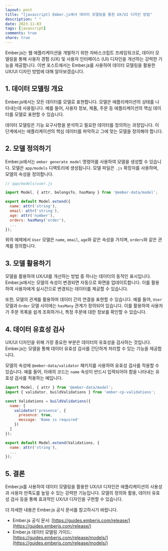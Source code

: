 ```yaml
---
layout: post
title: "[javascript] Ember.js에서 데이터 모델링을 통한 UX/UI 디자인 방법"
description: " "
date: 2023-11-03
tags: [javascript]
comments: true
share: true
---
```


Ember.js는 웹 애플리케이션을 개발하기 위한 자바스크립트 프레임워크로, 데이터 모델링을 통해 사용자 경험 (UX) 및 사용자 인터페이스 (UI) 디자인을 개선하는 강력한 기능을 제공합니다. 이번 포스트에서는 Ember.js를 사용하여 데이터 모델링을 활용한 UX/UI 디자인 방법에 대해 알아보겠습니다.

## 1. 데이터 모델링 개요

Ember.js에서는 모든 데이터를 모델로 표현합니다. 모델은 애플리케이션의 상태를 나타내는데 사용됩니다. 예를 들어, 사용자 정보, 제품, 주문 등 애플리케이션의 핵심 데이터를 모델로 표현할 수 있습니다.

데이터 모델링은 기능 요구사항을 분석하고 필요한 데이터를 정의하는 과정입니다. 이 단계에서는 애플리케이션의 핵심 데이터를 파악하고 그에 맞는 모델을 정의해야 합니다.

## 2. 모델 정의하기

Ember.js에서는 `ember generate model` 명령어를 사용하여 모델을 생성할 수 있습니다. 모델은 `app/models` 디렉토리에 생성됩니다. 모델 파일은 `.js` 확장자를 사용하며, 모델의 속성을 정의합니다.

```javascript
// app/models/user.js

import Model, { attr, belongsTo, hasMany } from '@ember-data/model';

export default Model.extend({
  name: attr('string'),
  email: attr('string'),
  age: attr('number'),
  orders: hasMany('order'),
  ...
});
```

위의 예제에서 `User` 모델은 `name`, `email`, `age`와 같은 속성을 가지며, `orders`와 같은 관계를 정의합니다.

## 3. 모델 활용하기

모델을 활용하여 UX/UI를 개선하는 방법 중 하나는 데이터의 동적인 표시입니다. Ember.js에서는 모델의 속성이 변경되면 자동으로 화면을 업데이트합니다. 이를 활용하여 사용자에게 실시간으로 변경되는 데이터를 제공할 수 있습니다.

또한, 모델의 관계를 활용하여 데이터 간의 연결을 표현할 수 있습니다. 예를 들어, `User` 모델과 `Order` 모델 사이에는 `hasMany` 관계가 정의되어 있습니다. 이를 활용하여 사용자가 주문 목록을 쉽게 조회하거나, 특정 주문에 대한 정보를 확인할 수 있습니다.

## 4. 데이터 유효성 검사

UX/UI 디자인을 위해 가장 중요한 부분은 데이터의 유효성을 검사하는 것입니다. Ember.js는 모델을 통해 데이터 유효성 검사를 간단하게 처리할 수 있는 기능을 제공합니다.

모델의 속성에 `@ember-data/validator` 패키지를 사용하여 유효성 검사를 적용할 수 있습니다. 예를 들어, 아래의 코드는 `name` 속성이 반드시 입력되어야 함을 나타내는 유효성 검사를 적용하는 예입니다.

```javascript
import Model, { attr } from '@ember-data/model';
import { validator, buildValidations } from 'ember-cp-validations';

const Validations = buildValidations({
  name: [
    validator('presence', {
      presence: true,
      message: 'Name is required'
    })
  ]
});

export default Model.extend(Validations, {
  name: attr('string'),
  ...
});
```

## 5. 결론

Ember.js를 사용하여 데이터 모델링을 활용한 UX/UI 디자인은 애플리케이션의 사용성과 사용자 만족도를 높일 수 있는 강력한 기능입니다. 모델의 정의와 활용, 데이터 유효성 검사 등을 통해 효과적인 UX/UI 디자인을 구현할 수 있습니다.

더 자세한 내용은 Ember.js 공식 문서를 참고하시기 바랍니다.

- Ember.js 공식 문서: [https://guides.emberjs.com/release/](https://guides.emberjs.com/release/)
- Ember.js 데이터 모델링 가이드: [https://guides.emberjs.com/release/models/](https://guides.emberjs.com/release/models/)